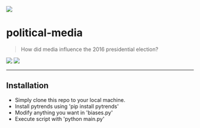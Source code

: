 <img src="https://imgs.xkcd.com/comics/public_opinion.png">

# political-media

> How did media influence the 2016 presidential election?

<img src="https://i.imgur.com/8tPqmua.png">
<img src="https://i.imgur.com/DbXlTXH.png">

---

## Installation
- Simply clone this repo to your local machine.
- Install pytrends using 'pip install pytrends'
- Modify anything you want in 'biases.py'
- Execute script with 'python main.py'